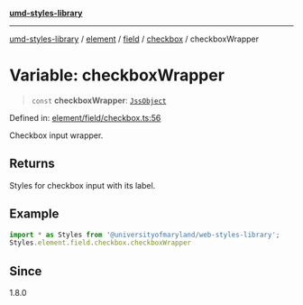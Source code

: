 [**umd-styles-library**](../../../../../../README.md)

***

[umd-styles-library](../../../../../../modules.md) / [element](../../../../../README.md) / [field](../../../README.md) / [checkbox](../README.md) / checkboxWrapper

# Variable: checkboxWrapper

> `const` **checkboxWrapper**: [`JssObject`](../../../../../../utilities/namespaces/transform/type-aliases/JssObject.md)

Defined in: [element/field/checkbox.ts:56](https://github.com/UMD-Digital/design-system/blob/ada30a44686a89a90941bbd44a6f156101fc9b44/packages/styles/source/element/field/checkbox.ts#L56)

Checkbox input wrapper.

## Returns

Styles for checkbox input with its label.

## Example

```typescript
import * as Styles from '@universityofmaryland/web-styles-library';
Styles.element.field.checkbox.checkboxWrapper
```

## Since

1.8.0
